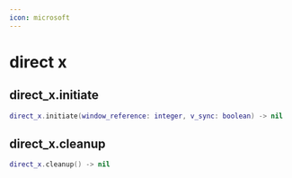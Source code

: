 ```yaml
---
icon: microsoft
---
```


# direct x

## direct\_x.initiate

```lua
direct_x.initiate(window_reference: integer, v_sync: boolean) -> nil
```

## direct\_x.cleanup

```lua
direct_x.cleanup() -> nil
```
